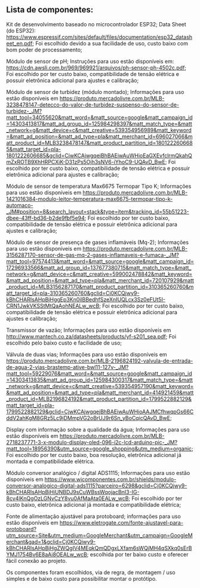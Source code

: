
## Lista de componentes:
Kit de desenvolvimento baseado no microcontrolador ESP32; Data Sheet (do ESP32): https://www.espressif.com/sites/default/files/documentation/esp32_datasheet_en.pdf; Foi escolhido devido a sua facilidade de uso, custo baixo com bom poder de processamento;                                                                                                                                          

Módulo de sensor de pH; Instruções para uso estão disponíveis em: https://cdn.awsli.com.br/969/969921/arquivos/ph-sensor-ph-4502c.pdf; Foi escolhido por ter custo baixo, compatibilidade de tensão elétrica e possuir eletrônica adicional para ajustes e calibração;                                                                                                                                          

Módulo de sensor de  turbidez (módulo montado); Informações para uso estão disponíveis em https://produto.mercadolivre.com.br/MLB-3238478147-detecco-do-valor-de-turbidez-suspenso-do-sensor-de-turbidez-_JM?matt_tool=34055620&matt_word=&matt_source=google&matt_campaign_id=14303413817&matt_ad_group_id=125984298397&matt_match_type=&matt_network=g&matt_device=c&matt_creative=539354956989&matt_keyword=&matt_ad_position=&matt_ad_type=pla&matt_merchant_id=696027066&matt_product_id=MLB3238478147&matt_product_partition_id=1801222606685&matt_target_id=pla-1801222606685&gclid=CjwKCAjwgqejBhBAEiwAuWHioEaGXEvfclrmQkahQmZxROTB9XhHRPCXiK-D31zPs5Ojh3sNV6-iYhoC9-UQAvD_BwE; Foi escolhido por ter custo baixo, compatibilidade de tensão elétrica e possuir eletrônica adicional para ajustes e calibração;                                                                                                                                          

Módulo de sensor de  temperatura Max6675 Termopar Tipo K; Informações para uso estão disponíveis em https://produto.mercadolivre.com.br/MLB-1421016384-modulo-leitor-temperatura-max6675-termopar-tipo-k-automaco-_JM#position=8&search_layout=stack&type=item&tracking_id=55b51223-dbee-43ff-bd36-b2de9fbf5e94; Foi escolhido por ter custo baixo, compatibilidade de tensão elétrica e possuir eletrônica adicional para ajustes e calibração;                                                                                                                                          

Módulo de sensor de presença de gases inflamáveis (Mq-2); Informações para uso estão disponíveis em  https://produto.mercadolivre.com.br/MLB-3156287170-sensor-de-gas-mq-2-gases-inflamaveis-e-fumaca-_JM?matt_tool=97574413&matt_word=&matt_source=google&matt_campaign_id=17296933566&matt_ad_group_id=137677380715&matt_match_type=&matt_network=g&matt_device=c&matt_creative=599002478842&matt_keyword=&matt_ad_position=&matt_ad_type=pla&matt_merchant_id=720107929&matt_product_id=MLB3156287170&matt_product_partition_id=310365260760&matt_target_id=pla-310365260760&gclid=Cj0KCQjwy9-kBhCHARIsAHpBjHggEp3Kn0ilBBedhfSzeXnIUQLcx3Sz0eFUt5I-CRN1JwkVKSStMtQaAohNEALw_wcB; Foi escolhido por ter custo baixo, compatibilidade de tensão elétrica e possuir eletrônica adicional para ajustes e calibração;                                                                                                                                          

Transmissor de vazão; Informações para uso estão disponíveis em http://www.mantech.co.za/datasheets/products/yf-s201_sea.pdf; Foi escolhido pelo baixo custo e facilidade de uso;                                                                                                                                          

Válvula de duas vias; Informações para uso estão disponíveis em https://produto.mercadolivre.com.br/MLB-2196824192-valvula-de-entrada-de-agua-2-vias-brastemp-ative-bwl11-127v-_JM?matt_tool=59229076&matt_word=&matt_source=google&matt_campaign_id=14303413835&matt_ad_group_id=125984300317&matt_match_type=&matt_network=g&matt_device=c&matt_creative=539354957190&matt_keyword=&matt_ad_position=&matt_ad_type=pla&matt_merchant_id=414921459&matt_product_id=MLB2196824192&matt_product_partition_id=1799522882129&matt_target_id=pla-1799522882129&gclid=CjwKCAjwgqejBhBAEiwAuWHioAAJMCfhwqpGs66CddV2ahKgM8GRz5Lc9jDMmpVG2oBrUJ9r6Sn_yBoCqicQAvD_BwE;                                                                                                                                           

Display com informação sobre a qualidade da água; Informações para uso estão disponíveis em https://produto.mercadolivre.com.br/MLB-2718237771-3-x-modulo-display-oled-096-i2c-lcd-arduino-pic-_JM?matt_tool=18956390&utm_source=google_shopping&utm_medium=organic;  Foi escolhido por ter custo baixo, boa resolução, eletrônica adicional já montada e compatibilidade elétrica.                                                                                                                                          

Módulo conversor analógico / digital ADS1115; Informações para uso estão disponíveis em https://www.wjcomponentes.com.br/shields/modulo-conversor-analogico-digital-ads1115?parceiro=6298&gclid=Cj0KCQjwy9-kBhCHARIsAHpBjHiUNBDJ9sCuWBssWqojacBnI3-IG-8cv4lKnQgOzLGNvCzY8vu0AfMaAta0EALw_wcB;  Foi escolhido por ter custo baixo, eletrônica adicional já montada e compatibilidade elétrica;                                                                                                                                          

Fonte de alimentação ajustável para protoboard; informações para uso estão disponíveis em https://www.eletrogate.com/fonte-ajustavel-para-protoboard?utm_source=Site&utm_medium=GoogleMerchant&utm_campaign=GoogleMerchant&gad=1&gclid=Cj0KCQjwy9-kBhCHARIsAHpBjHgZWQgIV4MEqkQmQDgxLXfam6sWQjMH4qSXkq0sErBYMJ1754Bv6E8aAi8OEALw_wcB; escolhida por ter baixo custo e oferecer fácil conexão ao projeto.                                                                                                                                          

Os componentes foram escolhidos, via de regra, de montagem / uso simples e de baixo custo para possibilitar montar o protótipo.

